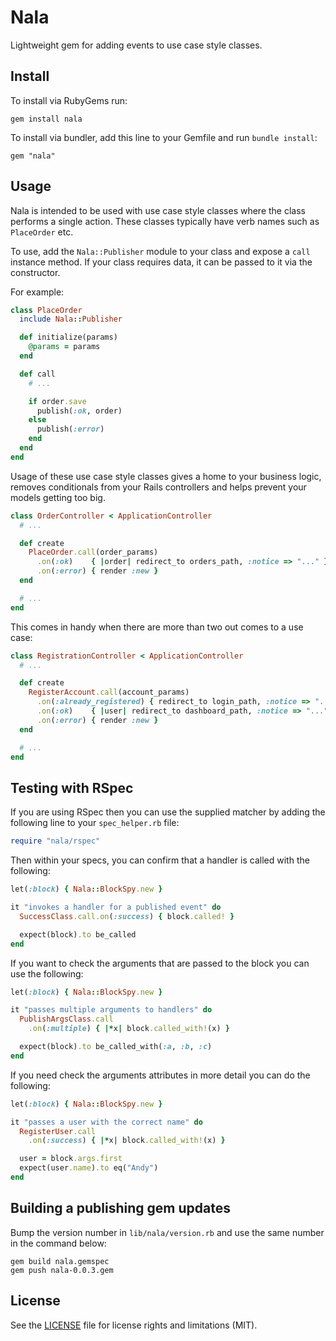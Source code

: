# Nala

Lightweight gem for adding events to use case style classes.

## Install

To install via RubyGems run:

```
gem install nala
```

To install via bundler, add this line to your Gemfile and run `bundle install`:

```
gem "nala"
```

## Usage

Nala is intended to be used with use case style classes where the class performs a
single action. These classes typically have verb names such as `PlaceOrder` etc.

To use, add the `Nala::Publisher` module to your class and expose a `call`
instance method. If your class requires data, it can be passed to it via the constructor.

For example:

```ruby
class PlaceOrder
  include Nala::Publisher

  def initialize(params)
    @params = params
  end

  def call
    # ...

    if order.save
      publish(:ok, order)
    else
      publish(:error)
    end
  end
end
```

Usage of these use case style classes gives a home to your business logic, removes
conditionals from your Rails controllers and helps prevent your models getting too
big.

```ruby
class OrderController < ApplicationController
  # ...

  def create
    PlaceOrder.call(order_params)
      .on(:ok)    { |order| redirect_to orders_path, :notice => "..." }
      .on(:error) { render :new }
  end

  # ...
end
```

This comes in handy when there are more than two out comes to a use case:

```ruby
class RegistrationController < ApplicationController
  # ...

  def create
    RegisterAccount.call(account_params)
      .on(:already_registered) { redirect_to login_path, :notice => "..." }
      .on(:ok)    { |user| redirect_to dashboard_path, :notice => "..." }
      .on(:error) { render :new }
  end

  # ...
end
```

## Testing with RSpec

If you are using RSpec then you can use the supplied matcher by adding the following line to your `spec_helper.rb` file:

```ruby
require "nala/rspec"
```

Then within your specs, you can confirm that a handler is called with the following:

```ruby
let(:block) { Nala::BlockSpy.new }

it "invokes a handler for a published event" do
  SuccessClass.call.on(:success) { block.called! }

  expect(block).to be_called
end
```

If you want to check the arguments that are passed to the block you can use the following:

```ruby
let(:block) { Nala::BlockSpy.new }

it "passes multiple arguments to handlers" do
  PublishArgsClass.call
    .on(:multiple) { |*x| block.called_with!(x) }

  expect(block).to be_called_with(:a, :b, :c)
end
```

If you need check the arguments attributes in more detail you can do the following:

```ruby
let(:block) { Nala::BlockSpy.new }

it "passes a user with the correct name" do
  RegisterUser.call
    .on(:success) { |*x| block.called_with!(x) }

  user = block.args.first
  expect(user.name).to eq("Andy")
end
```

## Building a publishing gem updates

Bump the version number in `lib/nala/version.rb` and use the same number in the command below:

```
gem build nala.gemspec
gem push nala-0.0.3.gem
```

## License

See the [LICENSE](LICENSE.txt) file for license rights and limitations (MIT).
